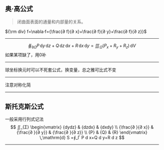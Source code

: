 # 

## 奥·高公式

>闭曲面表面的通量和内部量的关系。

${\rm div} f=\nabla·f={\frac{∂ f}{∂ x}+\frac{∂ f}{∂ y}+\frac{∂ f}{∂ z}}$

---

$$
\oiint_{∂ \Omega}P\,\mathrm{d} y\,\mathrm{d} z+Q\,\mathrm{d} z\,\mathrm{d} x+R\,\mathrm{d} x\,\mathrm{d} y=∭_{Ω}(P_x+R_y+R_z)\,\mathrm{d}V
$$
如果某项缺了，用0补

---

球坐标换元时可以不死套公式，换变量，总之雅可比式不变

---

注意对称化简

---

## 斯托克斯公式

一般采用行列式记法
$$
∬_{Σ}
\begin{vmatrix}
{dydz} & {dzdx} & {dxdy} \\ 
{\frac{∂ }{∂  x}} & {\frac{∂ }{∂  y}} & {\frac{∂ }{∂  z}} \\ 
{P} & {Q} & {R}
\end{vmatrix}
\,\mathrm{d}  S
=∮_Γ P d x+Q d y+R d z
$$

---